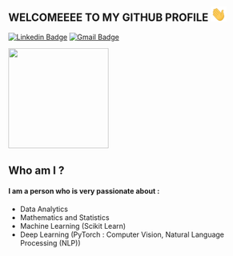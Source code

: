 <h2> WELCOMEEEE TO MY GITHUB PROFILE <img src="https://raw.githubusercontent.com/ABSphreak/ABSphreak/master/gifs/Hi.gif" width="30px"></h2>

[![Linkedin Badge](https://img.shields.io/badge/LinkedIn-0077B5?style=for-the-badge&logo=linkedin&logoColor=white)](https://www.linkedin.com/in/ravialdy-hidayat-a617a8156/) 
[![Gmail Badge](https://img.shields.io/badge/Gmail-D14836?style=for-the-badge&logo=gmail&logoColor=white)](mailto:ravialdyhidayat@gmail.com)

<img src="https://media1.tenor.com/images/58725865c95fe20cfc595725fca0d6a3/tenor.gif" width="200" height="200" />

## Who am I ?

#### I am a person who is very passionate about :

  * Data Analytics
  * Mathematics and Statistics
  * Machine Learning (Scikit Learn)
  * Deep Learning (PyTorch : Computer Vision, Natural Language Processing (NLP))


<!---
ravialdy/ravialdy is a ✨ special ✨ repository because its `README.md` (this file) appears on your GitHub profile.
You can click the Preview link to take a look at your changes.
--->
